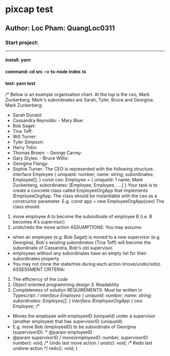 # pixcap test

## Author: Loc Pham: QuangLoc0311
### Start project: 
---------------------------------------------------------------
#### install: yarn
#### command: cd src --> ts-node index.ts
#### test: yarn test



/* Below is an example organisation chart. At the top is the ceo, Mark Zuckerberg. Mark's subordinates are Sarah, Tyler, Bruce and Georgina.
Mark Zuckerberg:
- Sarah Donald:
- Cassandra Reynolds: - Mary Blue:
- Bob Saget:
- Tina Teff:
- Will Turner:
- Tyler Simpson:
- Harry Tobs:
- Thomas Brown: - George Carrey:
- Gary Styles: - Bruce Willis:
- Georgina Flangy:
- Sophie Turner:
The CEO is represented with the following structure.
interface Employee { uniqueId: number;
name: string; subordinates: Employee[];
}
const ceo: Employee = { uniqueId: 1
name: Mark Zuckerberg,
subordinates: [Employee, Employee, ....] }
Your task is to create a concrete class called EmployeeOrgApp that implements IEmployeeOrgApp. The class should be instantiable with the ceo as a constructor parameter.
E.g. const app = new EmployeeOrgApp(ceo)
The class should:
1. move employee A to become the subordinate of employee B (i.e. B becomes A's supervisor)
2. undo/redo the move action
ASSUMPTIONS: You may assume:
- when an employee (e.g. Bob Saget) is moved to a new supervisor (e.g. Georgina), Bob's existing subordinates (Tina Teff) will become the subordinate of Cassandra, Bob's old supervisor.
- employees without any subordinates have an empty list for their subordinates property
- You may not clone the state/tree during each action (move/undo/redo).
ASSESSMENT CRITERIA:
1. The efficiency of the code
2. Object oriented programming design 3. Readability
4. Completeness of solution
REQUIREMENTS:
Must be written in Typescript.
*/
interface Employee {
uniqueId: number;
name: string; subordinates: Employee[];
}
interface IEmployeeOrgApp { ceo: Employee;
/**
* Moves the employee with employeeID (uniqueId) under a supervisor
(another employee) that has supervisorID (uniqueId).
* E.g. move Bob (employeeID) to be subordinate of Georgina (supervisorID). * @param employeeID
* @param supervisorID
*/
move(employeeID: number, supervisorID: number): void;
/** Undo last move action */ undo(): void;
/** Redo last undone action */
redo(): void; }

